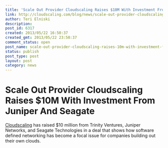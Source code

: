 ```yaml
---
title: 'Scale Out Provider Cloudscaling Raises $10M With Investment From Juniper And Seagate'
link: http://cloudscaling.com/blog/news/scale-out-provider-cloudscaling-raises-10m-with-investment-from-juniper-and-seagate/
author: Teri Elniski
description: 
post_id: 6317
created: 2013/05/22 16:50:37
created_gmt: 2013/05/22 23:50:37
comment_status: open
post_name: scale-out-provider-cloudscaling-raises-10m-with-investment-from-juniper-and-seagate
status: publish
post_type: post
layout: post
category: news
---
```


# Scale Out Provider Cloudscaling Raises $10M With Investment From Juniper And Seagate

[Cloudscaling](/) has raised $10 million from Trinity Ventures, Juniper Networks, and Seagate Technologies in a deal that shows how software defined networking has become a focal issue for companies building out their own clouds.
